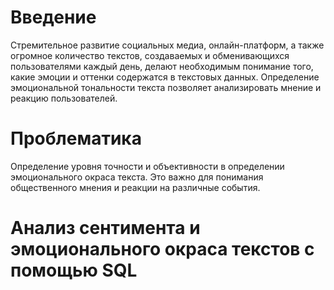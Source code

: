 # Введение 
Cтремительное развитие социальных медиа, онлайн-платформ, а также огромное количество текстов, создаваемых и обменивающихся пользователями каждый день, делают необходимым понимание того, какие эмоции и оттенки содержатся в текстовых данных. Определение эмоциональной тональности текста позволяет анализировать мнение и реакцию пользователей.
# Проблематика
Определение уровня точности и объективности в определении эмоционального окраса текста. Это важно для понимания общественного мнения и реакции на различные события.

# Анализ сентимента и эмоционального окраса текстов с помощью SQL
